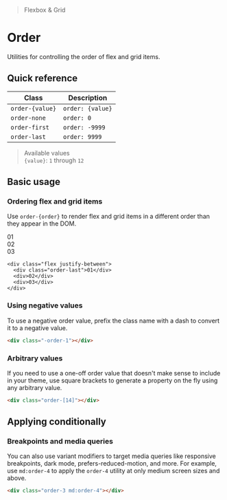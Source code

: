 > Flexbox & Grid

# Order

Utilities for controlling the order of flex and grid items.

## Quick reference

| Class            | Description       |
|------------------|-------------------|
| `order-{value}`  | `order: {value}`  |
| `order-none`     | `order: 0`        |
| `order-first`    | `order: -9999`    |
| `order-last`     | `order: 9999`     |

> Available values <br />
> `{value}`: `1` through `12` <br />

## Basic usage

### Ordering flex and grid items
Use `order-{order}` to render flex and grid items in a different order than they appear in the DOM.

<example-container class="flex justify-between gap-24">
  <div class="pd-bg-indigo-500 ex-box order-last">01</div>
  <div class="pd-bg-indigo-500 ex-box">02</div>
  <div class="pd-bg-indigo-500 ex-box">03</div>
</example-container>

```html{2}
<div class="flex justify-between">
  <div class="order-last">01</div>
  <div>02</div>
  <div>03</div>
</div>
```

### Using negative values
To use a negative order value, prefix the class name with a dash to convert it to a negative value.

```html
<div class="-order-1"></div>
```

### Arbitrary values
If you need to use a one-off order value that doesn't make sense to include in your theme, use square brackets to generate a property on the fly using any arbitrary value.

```html
<div class="order-[14]"></div>
```

## Applying conditionally

### Breakpoints and media queries
You can also use variant modifiers to target media queries like responsive breakpoints, dark mode, prefers-reduced-motion, and more.
For example, use `md:order-4` to apply the `order-4` utility at only medium screen sizes and above.

```html
<div class="order-3 md:order-4"></div>
```
